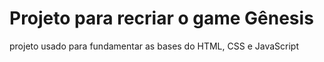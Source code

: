 # Projeto para recriar o game Gênesis

projeto usado para fundamentar as bases do HTML, CSS e JavaScript

